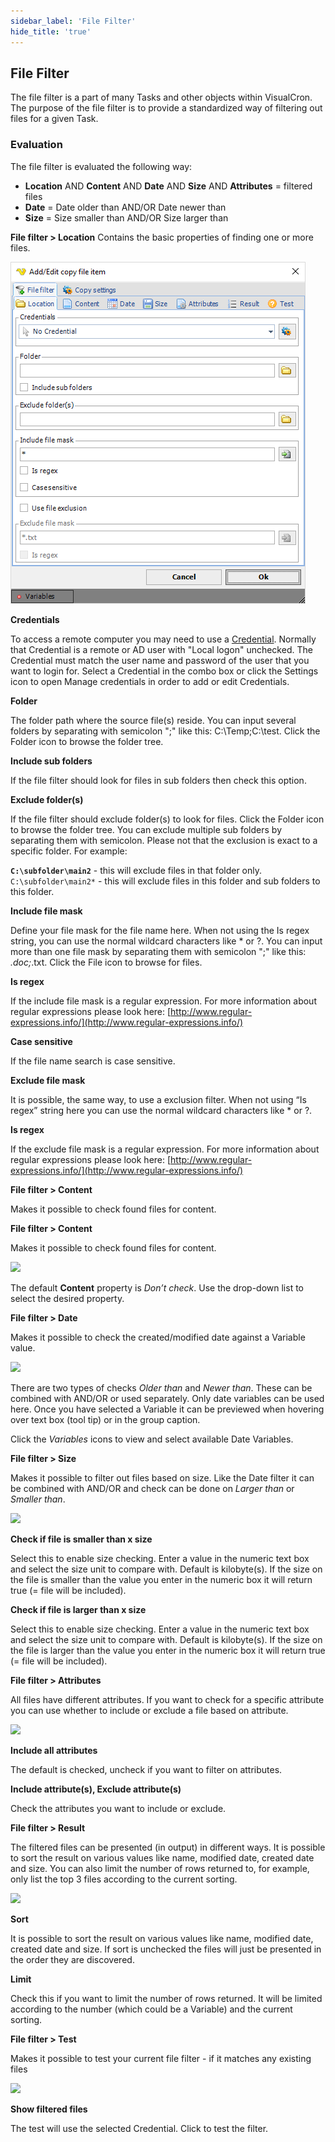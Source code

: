 ```yaml
---
sidebar_label: 'File Filter'
hide_title: 'true'
---
```


## File Filter

The file filter is a part of many Tasks and other objects within VisualCron. The purpose of the file filter is to provide a standardized way of filtering out files for a given Task.

### Evaluation

The file filter is evaluated the following way:

* **Location** AND **Content** AND **Date** AND **Size** AND **Attributes** = filtered files
* **Date** = Date older than AND/OR Date newer than
* **Size** = Size smaller than AND/OR Size larger than
 
**File filter > Location**
Contains the basic properties of finding one or more files.

![](../../../static/img/filefilterlocation.png)

**Credentials**

To access a remote computer you may need to use a [Credential](../server/global-credentials). Normally that Credential is a remote or AD user with "Local logon" unchecked. The Credential must match the user name and password of the user that you want to login for. Select a Credential in the combo box or click the Settings icon to open Manage credentials in order to add or edit Credentials.
 
**Folder**

The folder path where the source file(s) reside. You can input several folders by separating with semicolon ";" like this: C:\Temp;C:\test. Click the Folder icon to browse the folder tree.
 
**Include sub folders**

If the file filter should look for files in sub folders then check this option.
 
**Exclude folder(s)**

If the file filter should exclude folder(s) to look for files. Click the Folder icon to browse the folder tree. You can exclude multiple sub folders by separating them with semicolon. Please not that the exclusion is exact to a specific folder. For example:
 
**```C:\subfolder\main2```** - this will exclude files in that folder only.
```C:\subfolder\main2*``` - this will exclude files in this folder and sub folders to this folder.
 
**Include file mask**

Define your file mask for the file name here. When not using the Is regex string, you can use the normal wildcard characters like * or ?. You can input more than one file mask by separating them with semicolon ";" like this: *.doc;*.txt. Click the File icon to browse for files.
 
**Is regex**

If the include file mask is a regular expression. For more information about regular expressions please look here: [http://www.regular-expressions.info/](http://www.regular-expressions.info/)
 
**Case sensitive**

If the file name search is case sensitive.
 
**Exclude file mask**

It is possible, the same way, to use a exclusion filter. When not using “Is regex” string here you can use the normal wildcard characters like * or ?.
 
**Is regex**

If the exclude file mask is a regular expression. For more information about regular expressions please look here: [http://www.regular-expressions.info/](http://www.regular-expressions.info/)
 
**File filter > Content**

Makes it possible to check found files for content.

**File filter > Content**

Makes it possible to check found files for content.

![](../../../static/img/filefiltercontent.png)

The default **Content** property is *Don’t check*. Use the drop-down list to select the desired property.
 
**File filter > Date**

Makes it possible to check the created/modified date against a Variable value.

![](../../../static/img/filefilterdate.png)

There are two types of checks *Older than* and *Newer than*. These can be combined with AND/OR or used separately. Only date variables can be used here. Once you have selected a Variable it can be previewed when hovering over text box (tool tip) or in the group caption.
 
Click the *Variables* icons to view and select available Date Variables.
 
**File filter > Size**

Makes it possible to filter out files based on size. Like the Date filter it can be combined with AND/OR and check can be done on *Larger than* or *Smaller than*.

![](../../../static/img/filefiltersize.png)

**Check if file is smaller than x size**

Select this to enable size checking. Enter a value in the numeric text box and select the size unit to compare with. Default is kilobyte(s). If the size on the file is smaller than the value you enter in the numeric box it will return true (= file will be included).
 
**Check if file is larger than x size**

Select this to enable size checking. Enter a value in the numeric text box and select the size unit to compare with. Default is kilobyte(s). If the size on the file is larger than the value you enter in the numeric box it will return true (= file will be included).
 
**File filter > Attributes**

All files have different attributes. If you want to check for a specific attribute you can use whether to include or exclude a file based on attribute.

![](../../../static/img/filefilterattributes.png)

**Include all attributes**

The default is checked, uncheck if you want to filter on attributes.
 
**Include attribute(s), Exclude attribute(s)**

Check the attributes you want to include or exclude.
 
**File filter > Result**

The filtered files can be presented (in output) in different ways. It is possible to sort the result on various values like name, modified date, created date and size. You can also limit the number of rows returned to, for example, only list the top 3 files according to the current sorting.

![](../../../static/img/filefilterresult3.png)

**Sort**

It is possible to sort the result on various values like name, modified date, created date and size. If sort is unchecked the files will just be presented in the order they are discovered.
 
**Limit**

Check this if you want to limit the number of rows returned. It will be limited according to the number (which could be a Variable) and the current sorting.
 
**File filter > Test**

Makes it possible to test your current file filter - if it matches any existing files

![](../../../static/img/filfiltertest.png)

**Show filtered files**

The test will use the selected Credential. Click to test the filter.